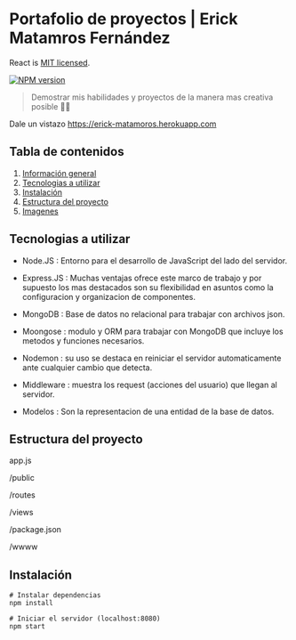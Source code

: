 # Portafolio de proyectos | **Erick Matamros Fernández**


React is [MIT licensed](./LICENSE).


[![NPM version](https://img.shields.io/npm/v/stackedit.svg?style=flat)](https://www.npmjs.org/package/erickdarx)

> Demostrar mis habilidades y proyectos de la manera mas creativa posible 🧑‍💻

Dale un vistazo
https://erick-matamoros.herokuapp.com

## Tabla de contenidos
1. [Información general](#general-info)
2. [Tecnologias a utilizar](#technologies)
3. [Instalación](#installation)
4. [Estructura del proyecto](#collaboration)
5. [Imagenes](#faqs)

## **Tecnologias a utilizar**


* Node.JS : Entorno para el desarrollo de JavaScript del lado del servidor.

* Express.JS : Muchas ventajas ofrece este marco de trabajo y por supuesto los mas destacados son su flexibilidad en asuntos como la configuracion y organizacion de componentes.

* MongoDB : Base de datos no relacional para trabajar con archivos json.

* Moongose : modulo y ORM para trabajar con MongoDB que incluye los metodos y funciones necesarios.

* Nodemon : su uso se destaca en reiniciar el servidor automaticamente ante cualquier cambio que detecta.

* Middleware : muestra los request (acciones del usuario) que llegan al servidor.

* Modelos : Son la representacion de una entidad de la base de datos.

## Estructura del proyecto

app.js 

/public

/routes

/views

/package.json

/wwww

## Instalación

```
# Instalar dependencias
npm install
```

```
# Iniciar el servidor (localhost:8080)
npm start
```

